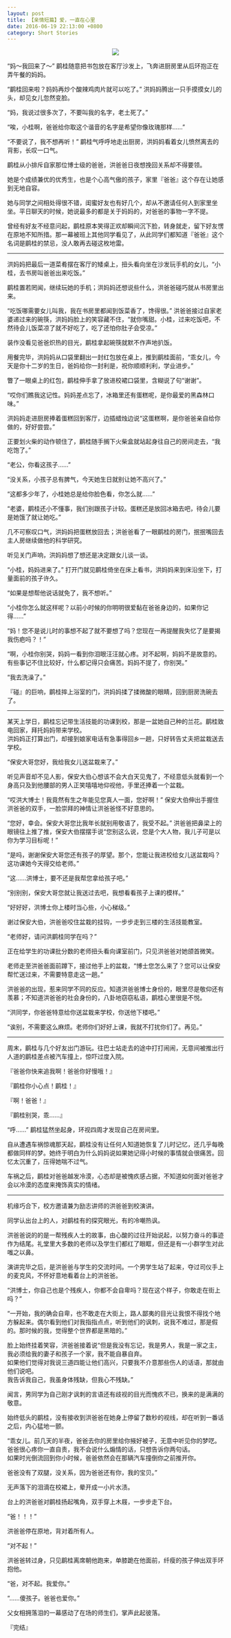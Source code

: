 ```yaml
---
layout: post
title: 【亲情短篇】爱，一直在心里
date: 2016-06-19 22:13:00 +0800
category: Short Stories
---
```

<p align="center"><img src="/assets/love_in_heart_always.jpg" style="max-width: 550px"></p>
“妈～我回来了～” 鹛桂随意把书包放在客厅沙发上，飞奔进厨房里从后环抱正在弄午餐的妈妈。

“鹛桂回来啦？妈妈再炒个酸辣鸡肉片就可以吃了。” 洪妈妈腾出一只手摸摸女儿的头，却见女儿忽然变脸。

“妈，我说过很多次了，不要叫我的名字，老土死了。”

“唉，小桂啊，爸爸给你取这个谐音的名字是希望你像玫瑰那样……”

“不要说了，我不想再听！” 鹛桂气呼呼地走出厨房，洪妈妈看着女儿愤然离去的背影，长叹一口气。

鹛桂从小排斥自家那位博士级的爸爸，洪爸爸日夜想挽回关系却不得要领。

她是个成绩兼优的优秀生，也是个心高气傲的孩子，家里『爸爸』这个存在让她感到无地自容。

她与同学之间相处得很不错，闺蜜好友也有好几个，却从不邀请任何人到家里坐坐。平日聊天的时候，她说最多的都是关于妈妈的，对爸爸的事物一字不提。

曾经有好友不经意问起，鹛桂原本笑得正欢却瞬间沉下脸，转身就走，留下好友愣在原地不知所措。那一幕被班上其他同学看见了，从此同学们都知道『爸爸』这个名词是鹛桂的禁忌，没人敢再去碰这枚地雷。

----

洪妈妈把最后一道菜肴摆在客厅的矮桌上，扭头看向坐在沙发玩手机的女儿，“小桂，去书房叫爸爸出来吃饭。”

鹛桂置若罔闻，继续玩她的手机；洪妈妈还想说些什么，洪爸爸碰巧就从书房里出来。

“吃饭哪需要女儿叫我，我在书房里都闻到饭菜香了，馋得很。” 洪爸爸接过自家老婆递过来的碗筷，洪妈妈脸上的笑容藏不住，“就你嘴甜。小桂，过来吃饭吧，不然待会儿饭菜凉了就不好吃了，吃了还怕你肚子会受凉。”

装作没看见爸爸炽热的目光，鹛桂拿起碗筷就默不作声地扒饭。

用餐完毕，洪妈妈从口袋里翻出一封红包放在桌上，推到鹛桂面前，“乖女儿，今天是你十二岁的生日，爸妈给你一封利是，祝你顺顺利利，学业进步。”

瞥了一眼桌上的红包，鹛桂伸手拿了放进校裙口袋里，含糊说了句“谢谢”。

“哎你们瞧我这记性。妈妈差点忘了，冰箱里还有蛋糕呢，是你最爱的黑森林口味。”

洪妈妈走进厨房捧着蛋糕回到客厅，边插蜡烛边说“这蛋糕啊，是你爸爸亲自给你做的，好好尝尝。”

正要划火柴的动作顿住了，鹛桂随手搁下火柴盒就站起身往自己的房间走去，“我吃饱了。”

“老公，你看这孩子……”

“没关系，小孩子总有脾气，今天她生日就别让她不高兴了。”

“这都多少年了，小桂她总是给你脸色看，你怎么就……”

“老婆，鹛桂还小不懂事，我们别跟孩子计较。蛋糕还是放回冰箱去吧，待会儿要是她饿了就让她吃。”

几不可察叹口气，洪妈妈把蛋糕放回去；洪爸爸看了一眼鹛桂的房门，抿抿嘴回去主人房继续做他的科学研究。

听见关门声响，洪妈妈想了想还是决定跟女儿谈一谈。

“小桂，妈妈进来了。” 打开门就见鹛桂倚坐在床上看书，洪妈妈来到床沿坐下，打量面前的孩子许久。

“如果是想帮他说话就免了，我不想听。”

“小桂你怎么就这样呢？以前小时候的你明明很爱黏在爸爸身边的，如果你记得……”

“妈！您不是说儿时的事想不起了就不要想了吗？您现在一再提醒我失忆了是要揭我伤疤吗？！”

“啊，小桂你别哭，妈妈一看到你泪眼汪汪就心疼。对不起啊，妈妈不是故意的。有些事记不住比较好，什么都记得只会痛苦。妈妈不提了，你别哭。”

“我去洗澡了。”

『碰』的巨响，鹛桂摔上浴室的门，洪妈妈揉了揉微酸的眼睛，回到厨房洗碗去了。

----

某天上学日，鹛桂忘记带生活技能的功课到校，那是一盆她自己种的兰花。鹛桂致电回家，拜托妈妈带来学校。<br>
洪妈妈正打算出门，却接到娘家电话有急事得回乡一趟，只好转告丈夫把盆栽送去学校。

“保安大哥您好，我给我女儿送盆栽来了。”

听见声音却不见人影，保安大伯心想该不会大白天见鬼了，不经意低头就看到一个身高只及到他腰部的男人正笑嘻嘻地仰视他，手里还捧着一个盆栽。

“哎洪大博士！我竟然有生之年能见您真人一面，您好啊！” 保安大伯伸出手握住洪爸爸的双手，一脸崇拜的神情让洪爸爸怪不好意思的。

“您好，幸会。保安大哥您比我年长就别用敬语了，我受不起。” 洪爸爸把鼻梁上的眼镜往上推了推，保安大伯摆摆手说“您别这么说，您是个大人物，我儿子可是以你为学习目标呢！”

“是吗，谢谢保安大哥您还有孩子的厚望。那个，您能让我进校给女儿送盆栽吗？这功课她今天得交给老师。”

“这……洪博士，要不还是我帮您拿给孩子吧。”

“别别别，保安大哥您就让我送过去吧，我想看看孩子上课的模样。”

“好好好，洪博士你上楼时当心些，小心梯级。”

谢过保安大伯，洪爸爸咬住盆栽的挂钩，一步步走到三楼的生活技能教室。

“老师好，请问洪鹛桂同学在吗？”

正在给学生的功课批分数的老师扭头看向课室前门，只见洪爸爸对她颌首微笑。

老师走至洪爸爸面前蹲下，接过他手上的盆栽，“博士您怎么来了？您可以让保安帮忙送过来，不需要特意走这一趟。”

洪爸爸的出现，惹来同学不同的反应。知道洪爸爸博士身份的，眼里尽是敬仰还有羡慕；不知道洪爸爸的社会身份的，八卦地窃窃私语，鹛桂心里很是不悦。

“洪同学，你爸爸特意给你送盆栽来学校，你送他下楼吧。”

“诶别，不需要这么麻烦。老师你们好好上课，我就不打扰你们了。再见。”

----

周末，鹛桂与几个好友出门游玩。往巴士站走去的途中打打闹闹，无意间被推出行人道的鹛桂差点被汽车撞上，惊吓过度入院。

『爸爸你快来追我啊！爸爸你好慢哦！』

『鹛桂你小心点！鹛桂！』

『啊！爸爸！』

『鹛桂别哭，乖……』

“呼……” 鹛桂猛然坐起身，环视四周才发现自己在房间里。

自从遭遇车祸惊魂那天起，鹛桂没有让任何人知道她恢复了儿时记忆，还几乎每晚都做同样的梦。她终于明白为什么妈妈说如果她记得小时候的事情就会很痛苦。回忆太沉重了，压得她喘不过气。

车祸之后，鹛桂对爸爸越发冷漠，心态却是被愧疚感占据，不知道如何面对爸爸才会以冷漠的态度来掩饰真实的情绪。

----

机缘巧合下，校方邀请兼为励志讲师的洪爸爸到校演讲。

同学认出台上的人，对鹛桂有的探究眼光，有的冷嘲热讽。

洪爸爸说的的是一帮残疾人士的故事，由心酸的过往开始说起，以努力奋斗的事迹作为结尾。礼堂里大多数的老师以及学生们都红了眼眶，但还是有一小群学生对此嗤之以鼻。

演讲完毕之后，是洪爸爸与学生的交流时间。一个男学生站了起来，夺过司仪手上的麦克风，不怀好意地看着台上的洪爸爸。

“洪博士，你自己也是个残疾人，你都不会自卑吗？现在这个样子，你敢走在街上吗？”

“一开始，我的确会自卑，也不敢走在大街上，路人鄙夷的目光让我恨不得找个地方躲起来。偶尔看到他们对我指指点点，听到他们的讽刺，说我不难过，那是假的。那时候的我，觉得整个世界都是黑暗的。”

脸上始终挂着笑容，洪爸爸接着说“但是我没有忘记，我是男人，我是一家之主，我必须给我的妻子和孩子一个家，我不能自暴自弃。<br>
如果他们觉得对我说三道四能让他们高兴，只要我不介意那些伤人的话语，那就由他们说吧。<br>
我告诉我自己，我虽身体残缺，但我心不残缺。”

闻言，男同学为自己刚才讽刺的言语还有歧视的目光而愧疚不已，换来的是满满的敬意。

始终低头的鹛桂，没有接收到洪爸爸在她身上停留了数秒的视线，却在听到一番话之后，内心猛地一颤。

“乖女儿。前几天的半夜，爸爸去你的房里给你掖好被子，无意中听见你的梦呓。<br>
爸爸很心疼你一直自责，我不会说什么煽情的话，只想告诉你两句话。<br>
如果时光倒流回到你小时候，爸爸依然会在那辆汽车撞倒你之前推开你。

爸爸没有了双腿，没关系，因为爸爸还有你，我的宝贝。”

无声落下的泪滴在校裙上，晕开成一小片水渍。

台上的洪爸爸对鹛桂扬起嘴角，双手穿上木屐，一步步走下台。

“爸！！！”

洪爸爸停在原地，背对着所有人。

“对不起！”

洪爸爸转过身，只见鹛桂离席朝他跑来，单膝跪在他面前，纤瘦的孩子伸出双手环抱他。

“爸，对不起。我爱你。”

“……傻孩子。爸爸也爱你。”

父女相拥落泪的一幕感动了在场的师生们，掌声此起彼落。

『完结』